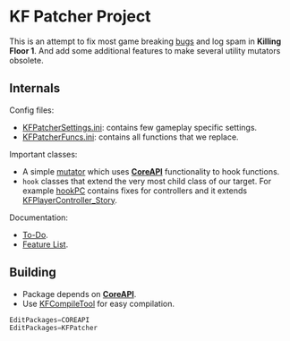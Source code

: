 # KF Patcher Project

[**CoreAPI**]: https://github.com/InsultingPros/CoreAPI 'jaja'

This is an attempt to fix most game breaking [bugs](https://insultingpros.github.io/KF1066/#/) and log spam in **Killing Floor 1**. And add some additional features to make several utility mutators obsolete.

## Internals

Config files:

- [KFPatcherSettings.ini](Configs/KFPatcherSettings.ini): contains few gameplay specific settings.
- [KFPatcherFuncs.ini](Configs/KFPatcherFuncs.ini): contains all functions that we replace.

Important classes:

- A simple [mutator](Classes/Mut.uc) which uses [**CoreAPI**] functionality to hook functions.
- `hook` classes that extend the very most child class of our target. For example [hookPC](Classes/hookPC.uc) contains fixes for controllers and it extends [KFPlayerController_Story](https://github.com/InsultingPros/KillingFloor/blob/main/KFStoryGame/Classes/KFPlayerController_Story.uc).

Documentation:

- [To-Do](Docs/To-Do.md).
- [Feature List](Docs/Features.md).

## Building

- Package depends on [**CoreAPI**].
- Use [KFCompileTool](https://github.com/InsultingPros/KFCompileTool) for easy compilation.

```cpp
EditPackages=COREAPI
EditPackages=KFPatcher
```
